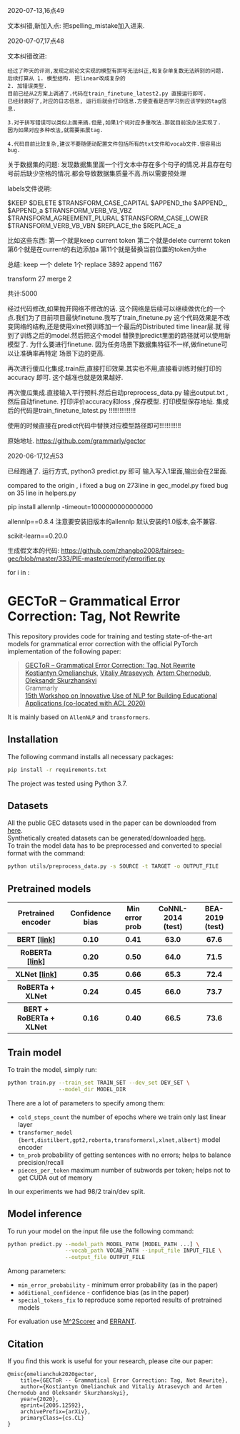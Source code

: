 



2020-07-13,16点49


文本纠错,新加入点:
把spelling_mistake加入进来.

















2020-07-07,17点48


文本纠错改进:

    经过了昨天的评测,发现之前论文实现的模型有拼写无法纠正,和复杂单复数无法辨别的问题.
    后续打算从 1. 模型结构. 把linear改成复杂的
    2. 加错误类型.
    目前已经从2方案上调通了.代码在train_finetune_latest2.py 直接运行即可.
    已经封装好了,对应的日志信息, 运行后就会打印信息.方便查看是否学习到应该学到的tag信息.
    
    3.对于拼写错误可以类似上面来搞.但是,如果1个词对应多重改法.那就目前没办法实现了.
    因为如果对应多种改法,就需要拓展tag.
    
    4.代码目前比较复杂,建议不要随便动配置文件包括所有的txt文件和vocab文件.很容易出bug.















关于数据集的问题:
发现数据集里面一个行文本中存在多个句子的情况.并且存在句号前后缺少空格的情况.都会导致数据集质量不高.所以需要预处理














labels文件说明:

$KEEP
$DELETE
$TRANSFORM_CASE_CAPITAL
$APPEND_the
$APPEND_,
$APPEND_a
$TRANSFORM_VERB_VB_VBZ
$TRANSFORM_AGREEMENT_PLURAL
$TRANSFORM_CASE_LOWER
$TRANSFORM_VERB_VB_VBN
$REPLACE_the
$REPLACE_a


比如这些东西:
第一个就是keep current token
第二个就是delete currernt token
第6个就是在current的右边添加a
第11个就是替换当前位置的token为the


总结: keep 一个
delete 1个
replace 3892
append 1167

transform 27
merge 2

共计:5000


经过代码修改,如果抛开网络不修改的话.
这个网络是后续可以继续做优化的一个点.我们为了目前项目最快finetune.我写了train_finetune.py
这个代码效果是不改变网络的结构,还是使用xlnet预训练加一个最后的Distributed time linear层.就
得到了训练之后的model.然后把这个model 替换到predict里面的路径就可以使用新模型了.
为什么要进行finetune.
因为任务场景下数据集特征不一样,做finetune可以让准确率再特定 场景下边的更高.


再次进行傻瓜化集成.train后,直接打印效果.其实也不用,直接看训练时候打印的accuracy 即可. 这个越准也就是效果越好.

再次傻瓜集成.直接输入平行预料.然后自动preprocess_data.py 输出output.txt ,然后自动finetune. 打印评价accuracy和loss ,保存模型. 打印模型保存地址.
集成后的代码是train_finetune_latest.py !!!!!!!!!!!!!!!

使用的时候直接在predict代码中替换对应模型路径即可!!!!!!!!!!!!











原始地址.
https://github.com/grammarly/gector







2020-06-17,12点53

已经跑通了.
运行方式, python3 predict.py 即可
输入写入1里面,输出会在2里面.

compared to the origin , i fixed a bug on  273line in gec_model.py
fixed bug on 35 line in helpers.py


pip install allennlp -timeout=1000000000000000

allennlp==0.8.4   注意要安装旧版本的allennlp
默认安装的1.0版本,会不兼容.

scikit-learn==0.20.0






生成假文本的代码:
https://github.com/zhangbo2008/fairseq-gec/blob/master/333/PIE-master/errorify/errorifier.py





for i in :





# GECToR – Grammatical Error Correction: Tag, Not Rewrite

This repository provides code for training and testing state-of-the-art models for grammatical error correction with the official PyTorch implementation of the following paper:
> [GECToR – Grammatical Error Correction: Tag, Not Rewrite](https://arxiv.org/abs/2005.12592) <br>
> [Kostiantyn Omelianchuk](https://github.com/komelianchuk), [Vitaliy Atrasevych](https://github.com/atrasevych), [Artem Chernodub](https://github.com/achernodub), [Oleksandr Skurzhanskyi](https://github.com/skurzhanskyi) <br>
> Grammarly <br>
> [15th Workshop on Innovative Use of NLP for Building Educational Applications (co-located with ACL 2020)](https://sig-edu.org/bea/current) <br>

It is mainly based on `AllenNLP` and `transformers`.
## Installation
The following command installs all necessary packages:
```.bash
pip install -r requirements.txt
```
The project was tested using Python 3.7.

## Datasets
All the public GEC datasets used in the paper can be downloaded from [here](https://www.cl.cam.ac.uk/research/nl/bea2019st/#data).<br>
Synthetically created datasets can be generated/downloaded [here](https://github.com/awasthiabhijeet/PIE/tree/master/errorify).<br>
To train the model data has to be preprocessed and converted to special format with the command:
```.bash
python utils/preprocess_data.py -s SOURCE -t TARGET -o OUTPUT_FILE
```
## Pretrained models
<table>
  <tr>
    <th>Pretrained encoder</th>
    <th>Confidence bias</th>
    <th>Min error prob</th>
    <th>CoNNL-2014 (test)</th>
    <th>BEA-2019 (test)</th>
  </tr>
  <tr>
    <th>BERT <a href="https://grammarly-nlp-data-public.s3.amazonaws.com/gector/bert_0_gector.th">[link]</a></th>
    <th>0.10</th>
    <th>0.41</th>
    <th>63.0</th>
    <th>67.6</th>
  </tr>
  <tr>
    <th>RoBERTa <a href="https://grammarly-nlp-data-public.s3.amazonaws.com/gector/roberta_1_gector.th">[link]</a></th>
    <th>0.20</th>
    <th>0.50</th>
    <th>64.0</th>
    <th>71.5</th>
  </tr>
  <tr>
    <th>XLNet <a href="https://grammarly-nlp-data-public.s3.amazonaws.com/gector/xlnet_0_gector.th">[link]</a></th>
    <th>0.35</th>
    <th>0.66</th>
    <th>65.3</th>
    <th>72.4</th>
  </tr>
  <tr>
    <th>RoBERTa + XLNet</th>
    <th>0.24</th>
    <th>0.45</th>
    <th>66.0</th>
    <th>73.7</th>
  </tr>
  <tr>
    <th>BERT + RoBERTa + XLNet</th>
    <th>0.16</th>
    <th>0.40</th>
    <th>66.5</th>
    <th>73.6</th>
  </tr>
</table>

## Train model
To train the model, simply run:
```.bash
python train.py --train_set TRAIN_SET --dev_set DEV_SET \
                --model_dir MODEL_DIR
```
There are a lot of parameters to specify among them:
- `cold_steps_count` the number of epochs where we train only last linear layer
- `transformer_model {bert,distilbert,gpt2,roberta,transformerxl,xlnet,albert}` model encoder
- `tn_prob` probability of getting sentences with no errors; helps to balance precision/recall
- `pieces_per_token` maximum number of subwords per token; helps not to get CUDA out of memory

In our experiments we had 98/2 train/dev split.
## Model inference
To run your model on the input file use the following command:
```.bash
python predict.py --model_path MODEL_PATH [MODEL_PATH ...] \
                  --vocab_path VOCAB_PATH --input_file INPUT_FILE \
                  --output_file OUTPUT_FILE
```
Among parameters:
- `min_error_probability` - minimum error probability (as in the paper)
- `additional_confidence` - confidence bias (as in the paper)
- `special_tokens_fix` to reproduce some reported results of pretrained models

For evaluation use [M^2Scorer](https://github.com/nusnlp/m2scorer) and [ERRANT](https://github.com/chrisjbryant/errant).
## Citation
If you find this work is useful for your research, please cite our paper:
```
@misc{omelianchuk2020gector,
    title={GECToR -- Grammatical Error Correction: Tag, Not Rewrite},
    author={Kostiantyn Omelianchuk and Vitaliy Atrasevych and Artem Chernodub and Oleksandr Skurzhanskyi},
    year={2020},
    eprint={2005.12592},
    archivePrefix={arXiv},
    primaryClass={cs.CL}
}
```
